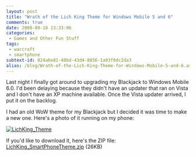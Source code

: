 ```yaml
---
layout: post
title: "Wrath of the Lich King Theme for Windows Mobile 5 and 6"
comments: true
date: 2008-09-18 13:33:06
categories:
 - Games and Other Fun Stuff
tags:
 - warcraft
 - smartphone
subtext-id: 824a6e81-48bd-43d4-8856-1a93f0dc2da3
alias: /blog/Wrath-of-the-Lich-King-Theme-for-Windows-Mobile-5-and-6.aspx
---
```



Last night I finally got around to upgrading my Blackjack to Windows Mobile 6.0. I'd been delaying because they didn't have an updater that ran on Vista and I don't have an XP machine available. Once the Vista updater arrived, I put it on the backlog.

I had an old WoW theme for my Blackjack but I decided it was time to make a new one. Here's a photo of it running on my phone:

[![LichKing_Theme](/images/blog/WindowsLiveWriter/WrathoftheLichKingThemeforWindowsMobile5_CB51/LichKing_Theme_thumb.jpg)](/images/blog/WindowsLiveWriter/WrathoftheLichKingThemeforWindowsMobile5_CB51/LichKing_Theme.jpg)

If you'd like to download it, here's the ZIP file: [LichKing_SmartPhoneTheme.zip](http://www.peterprovost.org/Files/LichKing_SmartPhoneTheme.zip) (26KB)
